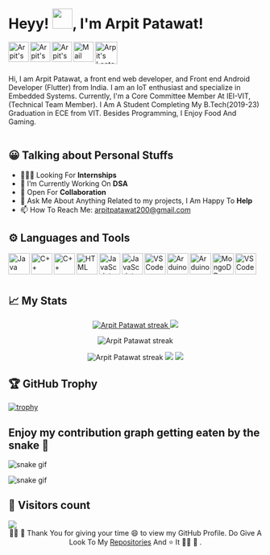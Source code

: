 <!-- <img src="https://i.imgur.com/Z62RDgY.png" alt="imag1" style="width:26%; margin:50px;" align="left" > -->
<!-- <a href="#"><img width="1280" height="auto" src="https://github.com/jsm-28415/Personal/blob/main/123224.gif" height="175px"/></a> -->

<!-- <br>
<img alt="Coder GIF" height=250 width=350 src="https://cdn.dribbble.com/users/730703/screenshots/6581243/avento.gif" />
<br> -->

# Heyy! <img src="https://media.tenor.com/images/30169e4a670daf12443df7d2dd140176/tenor.gif" width=40>, I'm Arpit Patawat!

<!-- (https://harshit7962.github.io/shaandaar_harshit/)  -->
<a href="https://www.linkedin.com/in/arpitpatawat/" target="_blank">
  <img align="left" alt="Arpit's LinkdeIN" width="40px" src="https://img.icons8.com/fluent/48/000000/linkedin.png" />
</a>
<a href="https://www.instagram.com/arpit.patawat/" target="_blank">
  <img align="left" alt="Arpit's Instagram" width="40px" src="https://img.icons8.com/fluent/48/000000/instagram-new.png" />
</a>
<a href="https://twitter.com/arpitpatawat" target="_blank">
  <img align="left" alt="Arpit's Twitter" width="40px" src="https://img.icons8.com/fluent/48/000000/twitter.png" />
</a>
<a href="mailto:arpitpatawat200@gmail.com" target="_blank">
  <img align="left" alt="Mail Arpit" width="40px" src="https://img.icons8.com/fluent/48/000000/gmail.png" />
</a>
<a href="https://leetcode.com/arpitpatawat/" target="_blank">
  <img align="left" alt="Arpit's Leetcode" width="44px" src="https://user-images.githubusercontent.com/36547915/97088991-45da5d00-1652-11eb-900f-80d106540f4f.png" />
</a>
<!-- <a href="https://www.arpitpatawat.me/" target="_blank">
  <img align="left" alt="Arpit's Sourcerer" width="22px" src="https://cdn4.iconfinder.com/data/icons/contact-us-19/48/15-512.png"  />\
</a> -->
<br/>
<br/>
<br>

Hi, I am Arpit Patawat, a front end web developer, and Front end Android Developer (Flutter) from India. I am an IoT enthusiast and specialize in Embedded Systems. Currently, I'm a Core Committee Member At IEI-VIT, (Technical Team Member). I Am A Student Completing My B.Tech(2019-23) Graduation in ECE from VIT. Besides Programming, I Enjoy Food And Gaming.
<br/>
<br/>


## 😀 Talking about Personal Stuffs

- 👨🏽‍💻 Looking For **Internships**
- 🌱 I’m Currently Working On **DSA** 
- 👯 Open For **Collaboration**
- 💬 Ask Me About Anything Related to my projects, I Am Happy To **Help**
- 📫 How To Reach Me: arpitpatawat200@gmail.com



## ⚙️ Languages and Tools  
<a href="https://www.java.com/en/" target="_blank"><img align="left" alt="Java" height ="42px" src="https://cdn.worldvectorlogo.com/logos/java.svg"></a>
<a href="https://www.cplusplus.com/" target="_blank"><img align="left" alt="C++" height ="42px" src="https://upload.wikimedia.org/wikipedia/commons/thumb/1/18/ISO_C%2B%2B_Logo.svg/1822px-ISO_C%2B%2B_Logo.svg.png"></a>
<a href="https://www.python.org/" target="_blank"><img align="left" alt="C++" height ="42px" src="https://cdn3.iconfinder.com/data/icons/logos-and-brands-adobe/512/267_Python-512.png"></a>
<a href="https://www.w3schools.com/html/" target="_blank"><img align="left" alt="HTML" height ="42px" src="https://www.w3.org/html/logo/downloads/HTML5_Logo_256.png"></a>
<a href="https://developer.mozilla.org/en-US/docs/Web/JavaScript" target="_blank"> <img align="left" alt="JavaScript" height ="42px" src="https://upload.wikimedia.org/wikipedia/commons/6/6a/JavaScript-logo.png"> </a>
<a href="https://flutter.dev/" target="_blank"> <img align="left" alt="JavaScript" height ="42px" src="https://symbols.getvecta.com/stencil_80/74_flutter-icon.9831b0dbe0.svg"> </a>
<a href="https://dart.dev/" target="_blank"><img align="left" alt="VSCode" height ="42px" src="https://uxwing.com/wp-content/themes/uxwing/download/10-brands-and-social-media/dart-programming-language.png"></a>
<a href="https://www.arduino.cc/" target="_blank"><img align ="left" alt="Arduino" height="42px" src="https://upload.wikimedia.org/wikipedia/commons/8/87/Arduino_Logo.svg"></a>
<a href="https://reactjs.org/" target="_blank"><img align ="left" alt="Arduino" height="42px" src="https://upload.wikimedia.org/wikipedia/commons/a/a7/React-icon.svg"></a>

<a href="https://www.mongodb.com/" target="_blank"><img align="left" alt="MongoDB" height ="42px" src="https://www.pngkit.com/png/detail/225-2254691_9kib-354x415-unnamed-mongodb-logo-svg.png"></a>
<a href="https://code.visualstudio.com/" target="_blank"><img align="left" alt="VSCode" height ="42px" src="https://upload.wikimedia.org/wikipedia/commons/thumb/9/9a/Visual_Studio_Code_1.35_icon.svg/2048px-Visual_Studio_Code_1.35_icon.svg.png"></a>





<br>
<br>
<br>

## 📈 My Stats

<p align="center">
    <a href="https://github.com/arpitpatawat/github-readme-streak-stats">
        <img title="🔥 Get streak stats for your profile at git.io/streak-stats" alt="Arpit Patawat streak" src="https://github-readme-streak-stats.herokuapp.com/?user=arpitpatawat&theme=black-ice&hide_border=true&stroke=0000&background=060A0CD0"/>
    </a>
  
<img src="https://leetcard.jacoblin.cool/arpitpatawat?theme=nord&font=Adamina" >
</p>

<p align="center">
<!--     <a href="https://github.com/arpitpatawat/github-readme-streak-stats"> -->
        <img title="🔥 Get streak stats for your profile at git.io/streak-stats" alt="Arpit Patawat streak" src="https://activity-graph.herokuapp.com/graph?username=arpitpatawat&bg_color=000000&color=fff&line=0194dd&point=5194f0&area=true/">
    
</p>
  
  
<!-- ![Daily Activity](https://activity-graph.herokuapp.com/graph?username=arpitpatawat&bg_color=000000&color=fff&line=0194dd&point=5194f0&area=true) 
![Arpit's github stats](https://github-readme-stats.vercel.app/api?username=arpitpatawat&&show_icons=true&hide_border=false&title_color=ffffff&text_color=daf7dc&icon_color=bb2acf&bg_color=191919)

[![GitHub Streak](https://github-readme-streak-stats.herokuapp.com/?user=arpitpatawat&theme=dark)](https://git.io/streak-stats)

![MSL](https://github-readme-stats.vercel.app/api/top-langs/?username=arpitpatawat&layout=compact&hide_border=false&title_color=ffffff&text_color=daf7dc&icon_color=bb2acf&bg_color=191919)
-->

<p align="center">
        <img title="🔥 Get streak stats for your profile at git.io/streak-stats" alt="Arpit Patawat streak" src="https://github-readme-stats.vercel.app/api?username=arpitpatawat&&show_icons=true&hide_border=false&title_color=ffffff&text_color=daf7dc&icon_color=bb2acf&bg_color=191919">
        <img src="https://github-readme-stats.vercel.app/api/top-langs/?username=arpitpatawat&layout=compact&hide_border=false&title_color=ffffff&text_color=daf7dc&icon_color=bb2acf&bg_color=191919">
  <img src="https://github-profile-summary-cards.vercel.app/api/cards/profile-details?username=arpitpatawat&theme=nord_dark">
  </p>

## 🏆 GitHub Trophy
[![trophy](https://github-profile-trophy.vercel.app/?username=arpitpatawat&column=8)](https://github-profile-trophy.vercel.app/?username=arpitpatawat&column=8)

## Enjoy my contribution graph getting eaten by the snake 🐍
![snake gif](https://github.com/arpitpatawat/arpitpatawat/blob/output/github-contribution-grid-snake.gif)

![snake gif](https://github.com/YOUR_USERNAME/YOUR_USERNAME/blob/output/github-contribution-grid-snake.gif)

## 👀 Visitors count
<img src="https://profile-counter.glitch.me/arpitpatawat/count.svg" />
  
<br>
<div align="center">
 👩‍🚀 🚀 Thank You for giving your time 😄 to view my GitHub  Profile. Do Give A Look To My <a href="https://github.com/arpitpatawat?tab=repositories" target="_blank">Repositories</a> And ⭐ It 👩‍🚀 🚀 .
</div>
<!-- <p align="center"> </p> -->
